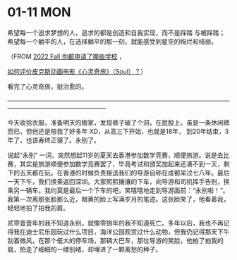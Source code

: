 # 01-11 MON



希望每⼀个追求梦想的⼈，追求的都是创造和⾃我实现，⽽不是踩踏 与被踩踏；希望每⼀个躺平的⼈，在选择躺平的那⼀刻，就能感受到星空的绚烂和绮丽。

（FROM [2022 Fall 你都申请了哪些学校](https://www.zhihu.com/question/379814619/answer/1638790640)  ，

 [如何评价皮克斯动画电影《心灵奇旅》（Soul）？](https://www.zhihu.com/question/332013569/answer/1658800505)）

看完了心灵奇旅，挺治愈的。

————————————————————————————————————————————————————

今天收拾衣服，准备明天的搬家，发现裤子破了个洞，在屁股上。虽是一条休闲裤而已，但他还是陪我了好多年 XD，从高三下开始，也就是18年， 到20年结束，3年了，也该寿终正寝了。永别了。

说起“永别“ 一词，突然想起11岁的夏天去香港参加数学竞赛，顺便旅游。说是去比赛，其实是旅游顺便参加数学竞赛罢了，毕竟考试和颁奖加起来还凑不到一天，剩下的五天都在玩。在香港的时候负责接送我们的导游自称在成都呆过七八年。最后一天下午，我们换乘返回深圳。大家熙熙攘攘的下车，向导游和司机挥手告别，换乘另一辆车。我约莫是最后一个下车的吧，笑嘻嘻地走到导游面前：“永别啦！“。我第一次离那张脸那么近，暗黄的脸上写满岁月的笔迹。这张脸笑了，他看着我，轻轻地拍了拍我的肩。

贰零壹壹年的我不知道永别，就像零捌年的我不知道死亡。多年以后，我也不再记得我在迪士尼乐园玩过什么项目，海洋公园观赏过什么动物，但我仍记得那天下午刮着微风，在那个偌大的停车场，那辆大巴车，那位导游的笑脸，他拍了拍我的肩，拍走了细细的一缕别绪，却埋进了一颗离愁的种子。

